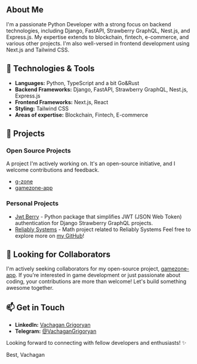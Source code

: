 ## About Me
I'm a passionate Python Developer with a strong focus on backend technologies, including Django, FastAPI, Strawberry GraphQL, Nest.js, and Express.js. My expertise extends to blockchain, fintech, e-commerce, and various other projects. I'm also well-versed in frontend development using Next.js and Tailwind CSS.

## 🔧 Technologies & Tools
- **Languages:** Python, TypeScript and a bit Go&Rust
- **Backend Frameworks:** Django, FastAPI, Strawberry GraphQL, Nest.js, Express.js
- **Frontend Frameworks:** Next.js, React
- **Styling:** Tailwind CSS
- **Areas of expertise:** Blockchain, Fintech, E-commerce

## 🚀 Projects
### Open Source Projects
A project I'm actively working on. It's an open-source initiative, and I welcome contributions and feedback.
- [g-zone](https://github.com/VachaganGrigoryan/g-zone)
- [gamezone-app](https://github.com/VachaganGrigoryan/gamezone-app)

### Personal Projects
- [Jwt Berry](https://github.com/VachaganGrigoryan/jwtberry) - Python package that simplifies JWT (JSON Web Token) authentication for Django Strawberry GraphQL projects.
- [Reliably Systems](https://github.com/VachaganGrigoryan/math-re-sys) - Math project related to Reliably Systems
Feel free to explore more on [my GitHub](https://github.com/VachaganGrigoryan)!

## 🤝 Looking for Collaborators
I'm actively seeking collaborators for my open-source project, [gamezone-app](https://github.com/VachaganGrigoryan/gamezone-app). If you're interested in game development or just passionate about coding, your contributions are more than welcome! Let's build something awesome together.

## 📫 Get in Touch
- **LinkedIn:** [Vachagan Grigoryan](https://www.linkedin.com/in/vachagan-grigoryan/)
- **Telegram:** [@VachaganGrigoryan](https://t.me/VachaganGrigoryan)

Looking forward to connecting with fellow developers and enthusiasts! ✨

Best,
Vachagan
